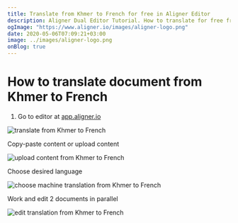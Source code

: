 ```yaml
---
title: Translate from Khmer to French for free in Aligner Editor
description: Aligner Dual Editor Tutorial. How to translate for free from Khmer to French. Aligner is multilingual document management platform. 
ogImage: "https://www.aligner.io/images/aligner-logo.png"
date: 2020-05-06T07:09:21+03:00
image: ../images/aligner-logo.png
onBlog: true
---
```


# How to translate document from Khmer to French

1. Go to editor at [app.aligner.io](https://app.aligner.io "Aligner App web page")

![translate from Khmer to French](../aligner-blank-editor.png "translate from Khmer to French")

Copy-paste content or upload content

![upload content from Khmer to French](../aligner-uploaded-document.png "upload content from Khmer to French")

Choose desired language

![choose machine translation from Khmer to French](../aligner-language-dropdown.png "choose machine translation from Khmer to French")

Work and edit 2 documents in parallel

![edit translation from Khmer to French](../aligner-double-sitded-editor.png "edit translation from Khmer to French")

